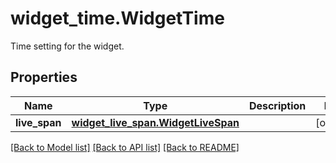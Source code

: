 # widget_time.WidgetTime

Time setting for the widget.
## Properties
Name | Type | Description | Notes
------------ | ------------- | ------------- | -------------
**live_span** | [**widget_live_span.WidgetLiveSpan**](WidgetLiveSpan.md) |  | [optional] 

[[Back to Model list]](../README.md#documentation-for-models) [[Back to API list]](../README.md#documentation-for-api-endpoints) [[Back to README]](../README.md)



